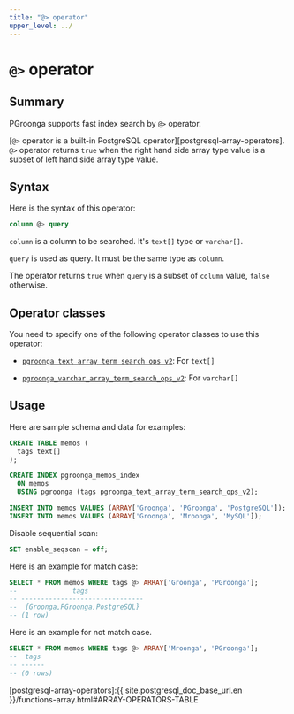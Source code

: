```yaml
---
title: "@> operator"
upper_level: ../
---
```


# `@>` operator

## Summary

PGroonga supports fast index search by `@>` operator.

[`@>` operator is a built-in PostgreSQL operator][postgresql-array-operators]. `@>` operator returns `true` when the right hand side array type value is a subset of left hand side array type value.

## Syntax

Here is the syntax of this operator:

```sql
column @> query
```

`column` is a column to be searched. It's `text[]` type or `varchar[]`.

`query` is used as query. It must be the same type as `column`.

The operator returns `true` when `query` is a subset of `column` value, `false` otherwise.

## Operator classes

You need to specify one of the following operator classes to use this operator:

  * [`pgroonga_text_array_term_search_ops_v2`][text-array-term-search-ops-v2]: For `text[]`

  * [`pgroonga_varchar_array_term_search_ops_v2`][varchar-array-term-search-ops-v2]: For `varchar[]`

## Usage

Here are sample schema and data for examples:

```sql
CREATE TABLE memos (
  tags text[]
);

CREATE INDEX pgroonga_memos_index
  ON memos
  USING pgroonga (tags pgroonga_text_array_term_search_ops_v2);

INSERT INTO memos VALUES (ARRAY['Groonga', 'PGroonga', 'PostgreSQL']);
INSERT INTO memos VALUES (ARRAY['Groonga', 'Mroonga', 'MySQL']);
```

Disable sequential scan:

```sql
SET enable_seqscan = off;
```

Here is an example for match case:

```sql
SELECT * FROM memos WHERE tags @> ARRAY['Groonga', 'PGroonga'];
--              tags              
-- -------------------------------
--  {Groonga,PGroonga,PostgreSQL}
-- (1 row)
```

Here is an example for not match case.

```sql
SELECT * FROM memos WHERE tags @> ARRAY['Mroonga', 'PGroonga'];
--  tags 
-- ------
-- (0 rows)
```

[postgresql-array-operators]:{{ site.postgresql_doc_base_url.en }}/functions-array.html#ARRAY-OPERATORS-TABLE

[text-array-term-search-ops-v2]:../#text-array-term-search-ops-v2

[varchar-array-term-search-ops-v2]:../#varchar-array-term-search-ops-v2
